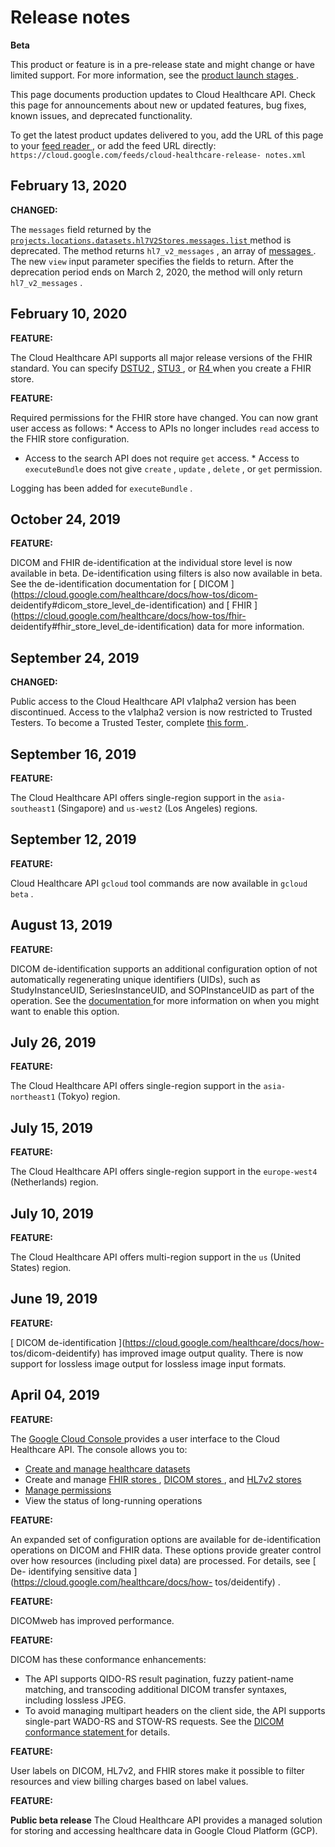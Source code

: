 #  Release notes

**Beta**

This product or feature is in a pre-release state and might change or have
limited support. For more information, see the [ product launch stages
](/products#product-launch-stages) .

This page documents production updates to Cloud Healthcare API. Check this
page for announcements about new or updated features, bug fixes, known issues,
and deprecated functionality.

To get the latest product updates delivered to you, add the URL of this page
to your [ feed reader
](https://wikipedia.org/wiki/Comparison_of_feed_aggregators) , or add the feed
URL directly: ` https://cloud.google.com/feeds/cloud-healthcare-release-
notes.xml `

##  February 13, 2020

**CHANGED:**

The ` messages ` field returned by the [ `
projects.locations.datasets.hl7V2Stores.messages.list `
](https://cloud.google.com/healthcare/docs/reference/rest/v1beta1/projects.locations.datasets.hl7V2Stores.messages/list)
method is deprecated. The method returns ` hl7_v2_messages ` , an array of [
messages
](https://cloud.google.com/healthcare/docs/reference/rest/v1beta1/projects.locations.datasets.hl7V2Stores.messages#Message)
. The new ` view ` input parameter specifies the fields to return. After the
deprecation period ends on March 2, 2020, the method will only return `
hl7_v2_messages ` .

##  February 10, 2020

**FEATURE:**

The Cloud Healthcare API supports all major release versions of the FHIR
standard. You can specify [ DSTU2 ](http://hl7.org/fhir/DSTU2) , [ STU3
](http://hl7.org/fhir/stu3) , or [ R4 ](http://hl7.org/fhir/r4) when you
create a FHIR store.

**FEATURE:**

Required permissions for the FHIR store have changed. You can now grant user
access as follows: * Access to APIs no longer includes ` read ` access to the
FHIR store configuration.  
* Access to the search API does not require ` get ` access. * Access to ` executeBundle ` does not give ` create ` , ` update ` , ` delete ` , or ` get ` permission. 

Logging has been added for ` executeBundle ` .

##  October 24, 2019

**FEATURE:**

DICOM and FHIR de-identification at the individual store level is now
available in beta. De-identification using filters is also now available in
beta. See the de-identification documentation for [ DICOM
](https://cloud.google.com/healthcare/docs/how-tos/dicom-
deidentify#dicom_store_level_de-identification) and [ FHIR
](https://cloud.google.com/healthcare/docs/how-tos/fhir-
deidentify#fhir_store_level_de-identification) data for more information.

##  September 24, 2019

**CHANGED:**

Public access to the Cloud Healthcare API v1alpha2 version has been
discontinued. Access to the v1alpha2 version is now restricted to Trusted
Testers. To become a Trusted Tester, complete [ this form
](https://services.google.com/fb/forms/cloudhealthcareapiearlyaccessprogram) .

##  September 16, 2019

**FEATURE:**

The Cloud Healthcare API offers single-region support in the ` asia-southeast1
` (Singapore) and ` us-west2 ` (Los Angeles) regions.

##  September 12, 2019

**FEATURE:**

Cloud Healthcare API ` gcloud ` tool commands are now available in ` gcloud
beta ` .

##  August 13, 2019

**FEATURE:**

DICOM de-identification supports an additional configuration option of not
automatically regenerating unique identifiers (UIDs), such as
StudyInstanceUID, SeriesInstanceUID, and SOPInstanceUID as part of the
operation. See the [ documentation
](https://cloud.google.com/healthcare/docs/reference/rest/v1beta1/projects.locations.datasets/deidentify#DicomConfig.FIELDS.skip_id_redaction)
for more information on when you might want to enable this option.

##  July 26, 2019

**FEATURE:**

The Cloud Healthcare API offers single-region support in the ` asia-northeast1
` (Tokyo) region.

##  July 15, 2019

**FEATURE:**

The Cloud Healthcare API offers single-region support in the ` europe-west4 `
(Netherlands) region.

##  July 10, 2019

**FEATURE:**

The Cloud Healthcare API offers multi-region support in the ` us ` (United
States) region.

##  June 19, 2019

**FEATURE:**

[ DICOM de-identification ](https://cloud.google.com/healthcare/docs/how-
tos/dicom-deidentify) has improved image output quality. There is now support
for lossless image output for lossless image input formats.

##  April 04, 2019

**FEATURE:**

The [ Google Cloud Console ](https://cloud.google.com/cloud-console/) provides
a user interface to the Cloud Healthcare API. The console allows you to:

  * [ Create and manage healthcare datasets ](https://cloud.google.com/healthcare/docs/how-tos/datasets)
  * Create and manage [ FHIR stores ](https://cloud.google.com/healthcare/docs/how-tos/fhir) , [ DICOM stores ](https://cloud.google.com/healthcare/docs/how-tos/dicom) , and [ HL7v2 stores ](https://cloud.google.com/healthcare/docs/how-tos/hl7v2)
  * [ Manage permissions ](https://cloud.google.com/healthcare/docs/how-tos/controlling-access)
  * View the status of long-running operations 

**FEATURE:**

An expanded set of configuration options are available for de-identification
operations on DICOM and FHIR data. These options provide greater control over
how resources (including pixel data) are processed. For details, see [ De-
identifying sensitive data ](https://cloud.google.com/healthcare/docs/how-
tos/deidentify) .

**FEATURE:**

DICOMweb has improved performance.

**FEATURE:**

DICOM has these conformance enhancements:

  * The API supports QIDO-RS result pagination, fuzzy patient-name matching, and transcoding additional DICOM transfer syntaxes, including lossless JPEG. 
  * To avoid managing multipart headers on the client side, the API supports single-part WADO-RS and STOW-RS requests. See the [ DICOM conformance statement ](https://cloud.google.com/healthcare/docs/dicom) for details. 

**FEATURE:**

User labels on DICOM, HL7v2, and FHIR stores make it possible to filter
resources and view billing charges based on label values.

**FEATURE:**

**Public beta release** The Cloud Healthcare API provides a managed solution
for storing and accessing healthcare data in Google Cloud Platform (GCP).

